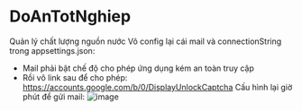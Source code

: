 # DoAnTotNghiep
Quản lý chất lượng nguồn nước
Vô config lại cái mail và connectionString trong appsettings.json:
  + Mail phải bật chế độ cho phép ứng dụng kém an toàn truy cập
  + Rồi vô link sau để cho phép: https://accounts.google.com/b/0/DisplayUnlockCaptcha
Cấu hình lại giờ phút để gửi mail: ![image](https://user-images.githubusercontent.com/80244153/119104669-b90c4c00-ba46-11eb-9cb0-d8cb360fac3f.png)

